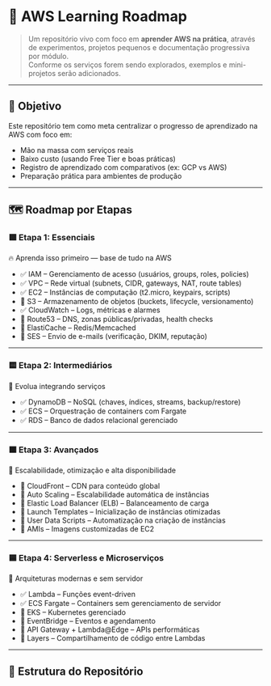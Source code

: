 # 🧠 AWS Learning Roadmap

> Um repositório vivo com foco em **aprender AWS na prática**, através de experimentos, projetos pequenos e documentação progressiva por módulo.  
> Conforme os serviços forem sendo explorados, exemplos e mini-projetos serão adicionados.

---

## 🎯 Objetivo

Este repositório tem como meta centralizar o progresso de aprendizado na AWS com foco em:
- Mão na massa com serviços reais
- Baixo custo (usando Free Tier e boas práticas)
- Registro de aprendizado com comparativos (ex: GCP vs AWS)
- Preparação prática para ambientes de produção

---

## 🗺️ Roadmap por Etapas

### 🟩 Etapa 1: Essenciais  
🔥 Aprenda isso primeiro — base de tudo na AWS

- ✅ IAM – Gerenciamento de acesso (usuários, groups, roles, policies)
- ✅ VPC – Rede virtual (subnets, CIDR, gateways, NAT, route tables)
- ✅ EC2 – Instâncias de computação (t2.micro, keypairs, scripts)
- 🔄 S3 – Armazenamento de objetos (buckets, lifecycle, versionamento)
- ✅ CloudWatch – Logs, métricas e alarmes
- 🔄 Route53 – DNS, zonas públicas/privadas, health checks
- 🔄 ElastiCache – Redis/Memcached
- 🔄 SES – Envio de e-mails (verificação, DKIM, reputação)

---

### 🟨 Etapa 2: Intermediários  
🌱 Evolua integrando serviços

- ✅ DynamoDB – NoSQL (chaves, índices, streams, backup/restore)
- ✅ ECS – Orquestração de containers com Fargate
- ✅ RDS – Banco de dados relacional gerenciado

---

### 🟧 Etapa 3: Avançados  
🚀 Escalabilidade, otimização e alta disponibilidade

- 🔄 CloudFront – CDN para conteúdo global
- 🔄 Auto Scaling – Escalabilidade automática de instâncias
- 🔄 Elastic Load Balancer (ELB) – Balanceamento de carga
- 🔄 Launch Templates – Inicialização de instâncias otimizadas
- 🔄 User Data Scripts – Automatização na criação de instâncias
- 🔄 AMIs – Imagens customizadas de EC2

---

### 🟦 Etapa 4: Serverless e Microserviços  
🧬 Arquiteturas modernas e sem servidor

- ✅ Lambda – Funções event-driven
- ✅ ECS Fargate – Containers sem gerenciamento de servidor
- 🔄 EKS – Kubernetes gerenciado
- 🔄 EventBridge – Eventos e agendamento
- 🔄 API Gateway + Lambda@Edge – APIs performáticas
- 🔄 Layers – Compartilhamento de código entre Lambdas

---

## 📁 Estrutura do Repositório

